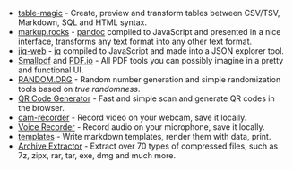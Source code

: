 
  * [table-magic](https://stevecat.net/table-magic/) - Create, preview and transform tables between CSV/TSV, Markdown, SQL and HTML syntax.
  * [markup.rocks](https://markup.rocks/) - [pandoc](http://pandoc.org/) compiled to JavaScript and presented in a nice interface, transforms any text format into any other text format.
  * [jiq-web](https://jq.alhur.es/jiq/) - [jq](https://stedolan.github.io/jq/) compiled to JavaScript and made into a JSON explorer tool.
  * [Smallpdf](https://smallpdf.com/) and [PDF.io](https://pdf.io/) - All PDF tools you can possibly imagine in a pretty and functional UI.
  * [RANDOM.ORG](https://www.random.org/) - Random number generation and simple randomization tools based on _true randomness_.
  * [QR Code Generator](https://www.the-qrcode-generator.com/) - Fast and simple scan and generate QR codes in the browser.
  * [cam-recorder](https://www.cam-recorder.com/) - Record video on your webcam, save it locally.
  * [Voice Recorder](https://online-voice-recorder.com/) - Record audio on your microphone, save it locally.
  * [templates](https://templates.alhur.es/) - Write markdown templates, render them with data, print.
  * [Archive Extractor](https://extract.me/) - Extract over 70 types of compressed files, such as 7z, zipx, rar, tar, exe, dmg and much more.
